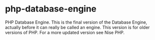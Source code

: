 # php-database-engine
PHP Database Engine.
This is the final version of the Database Engine, actually before it can really be called an engine.
This version is for older versions of PHP.
For a more updated version see Nise PHP.
